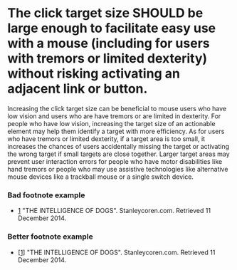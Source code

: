 # The click target size SHOULD be large enough to facilitate easy use with a mouse (including for users with tremors or limited dexterity) without risking activating an adjacent link or button.

Increasing the click target size can be beneficial to mouse users who have low vision and users who are have tremors or are limited in dexterity. For people who have low vision, increasing the target size of an actionable element may help them identify a target with more efficiency. As for users who have tremors or limited dexterity, if a target area is too small, it increases the chances of users accidentally missing the target or activating the wrong target if small targets are close together. Larger target areas may prevent user interaction errors for people who have motor disabilities like hand tremors or people who may use assistive technologies like alternative mouse devices like a trackball mouse or a single switch device.

### Bad footnote example

- [1](#footnote) "THE INTELLIGENCE OF DOGS". Stanleycoren.com. Retrieved 11 December 2014.

### Better footnote example

- [\[1\]](#footnote) "THE INTELLIGENCE OF DOGS". Stanleycoren.com. Retrieved 11 December 2014.
